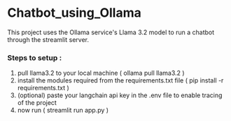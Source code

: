 # Chatbot_using_Ollama

This project uses the Ollama service's Llama 3.2 model to run a chatbot through the streamlit server.

### Steps to setup :
1. pull llama3.2 to your local machine ( ollama pull llama3.2 )
2. install the modules required from the requirements.txt file ( pip install -r requirements.txt )
3. (optional) paste your langchain api key in the .env file to enable tracing of the project
4. now run ( streamlit run app.py )
